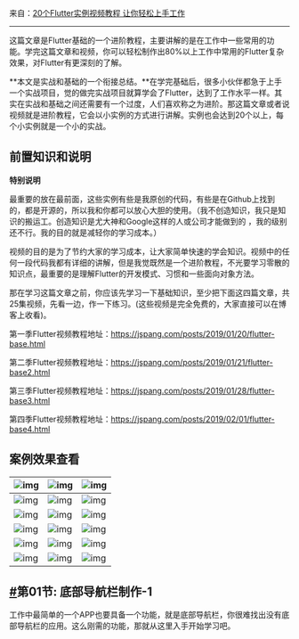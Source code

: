 来自：[20个Flutter实例视频教程 让你轻松上手工作](https://jspang.com/posts/2019/02/22/flutterdemo.html)



---

这篇文章是Flutter基础的一个进阶教程，主要讲解的是在工作中一些常用的功能。学完这篇文章和视频，你可以轻松制作出80%以上工作中常用的Flutter复杂效果，对Flutter有更深刻的了解。

**本文是实战和基础的一个衔接总结。**在学完基础后，很多小伙伴都急于上手一个实战项目，觉的做完实战项目就算学会了Flutter，达到了工作水平一样。其实在实战和基础之间还需要有一个过度，人们喜欢称之为进阶。那这篇文章或者说视频就是进阶教程，它会以小实例的方式进行讲解。实例也会达到20个以上，每个小实例就是一个小的实战。



## 前置知识和说明

**特别说明**

最重要的放在最前面，这些实例有些是我原创的代码，有些是在Github上找到的，都是开源的，所以我和你都可以放心大胆的使用。（我不创造知识，我只是知识的搬运工。创造知识是尤大神和Google这样的人或公司才能做到的 ，我的级别还不行。我的目的就是减轻你的学习成本。）

视频的目的是为了节约大家的学习成本，让大家简单快速的学会知识。视频中的任何一段代码我都有详细的讲解，但是我觉既然是一个进阶教程，不光要学习零散的知识点，最重要的是理解Flutter的开发模式、习惯和一些面向对象方法。

那在学习这篇文章之前，你应该先学习一下基础知识，至少把下面这四篇文章，共25集视频，先看一边，作一下练习。(这些视频是完全免费的，大家直接可以在博客上收看)。

第一季Flutter视频教程地址：https://jspang.com/posts/2019/01/20/flutter-base.html

第二季Flutter视频教程地址：https://jspang.com/posts/2019/01/21/flutter-base2.html



第三季Flutter视频教程地址：https://jspang.com/posts/2019/01/28/flutter-base3.html



第四季Flutter视频教程地址：https://jspang.com/posts/2019/02/01/flutter-base4.html



## 案例效果查看

| ![img](http://blogimages.jspang.com/FlutterDemo01.gif) | ![img](http://blogimages.jspang.com/FlutterDemo02.gif) | ![img](http://blogimages.jspang.com/FlutterDemo03.gif) |
| ------------------------------------------------------ | ------------------------------------------------------ | ------------------------------------------------------ |
| ![img](http://blogimages.jspang.com/FlutterDemo04.gif) | ![img](http://blogimages.jspang.com/FlutterDemo05.gif) | ![img](http://blogimages.jspang.com/FlutterDemo06.gif) |
| ![img](http://blogimages.jspang.com/FlutterDemo07.png) | ![img](http://blogimages.jspang.com/FlutterDemo08.gif) | ![img](http://blogimages.jspang.com/FlutterDemo09.gif) |
| ![img](http://blogimages.jspang.com/FlutterDemo10.gif) | ![img](http://blogimages.jspang.com/FlutterDemo11.gif) | ![img](http://blogimages.jspang.com/FlutterDemo12.gif) |
| ![img](http://blogimages.jspang.com/FlutterDemo13.png) | ![img](http://blogimages.jspang.com/FlutterDemo14.png) | ![img](http://blogimages.jspang.com/FlutterDemo15.gif) |
| ![img](http://blogimages.jspang.com/FlutterDemo16.gif) | ![img](http://blogimages.jspang.com/FlutterDemo17.gif) | ![img](http://blogimages.jspang.com/FlutterDemo18.gif) |

## [#](https://jspang.com/posts/2019/02/22/flutterdemo.html#第01节-底部导航栏制作-1)第01节: 底部导航栏制作-1

工作中最简单的一个APP也要具备一个功能，就是底部导航栏，你很难找出没有底部导航栏的应用。这么刚需的功能，那就从这里入手开始学习吧。



